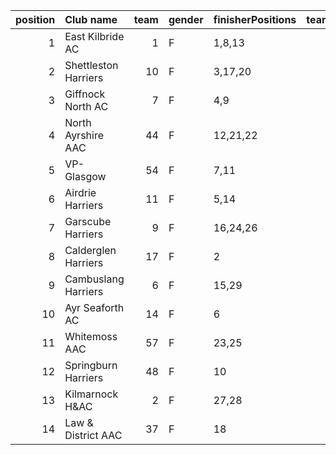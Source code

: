 |   position | Club name            |   team | gender   | finisherPositions   |   teamPoints |   penaltyPoints |   totalPoints |   totalFinishers | Website                               |
|-----------:|:---------------------|-------:|:---------|:--------------------|-------------:|----------------:|--------------:|-----------------:|:--------------------------------------|
|          1 | East Kilbride AC     |      1 | F        | 1,8,13              |           22 |               0 |            22 |                4 | http://www.ekac.org.uk/               |
|          2 | Shettleston Harriers |     10 | F        | 3,17,20             |           40 |               0 |            40 |                3 | http://shettlestonharriers.org.uk/    |
|          3 | Giffnock North AC    |      7 | F        | 4,9                 |           13 |              39 |            52 |                2 | https://www.giffnocknorth.co.uk/      |
|          4 | North Ayrshire AAC   |     44 | F        | 12,21,22            |           55 |               0 |            55 |                3 | https://naathletics.co.uk/            |
|          5 | VP-Glasgow           |     54 | F        | 7,11                |           18 |              39 |            57 |                2 | https://www.vp-glasgow.com            |
|          6 | Airdrie Harriers     |     11 | F        | 5,14                |           19 |              39 |            58 |                2 | http://airdrieharriers.org/           |
|          7 | Garscube Harriers    |      9 | F        | 16,24,26            |           66 |               0 |            66 |                3 | https://www.garscubeharriers.org.uk/  |
|          8 | Calderglen Harriers  |     17 | F        | 2                   |            2 |              78 |            80 |                1 | http://www.calderglenharriers.org.uk/ |
|          9 | Cambuslang Harriers  |      6 | F        | 15,29               |           44 |              39 |            83 |                2 | https://cambuslangharriers.org/       |
|         10 | Ayr Seaforth AC      |     14 | F        | 6                   |            6 |              78 |            84 |                1 | https://www.ayrseaforth.co.uk/        |
|         11 | Whitemoss AAC        |     57 | F        | 23,25               |           48 |              39 |            87 |                2 | https://whitemossaac.co.uk/           |
|         12 | Springburn Harriers  |     48 | F        | 10                  |           10 |              78 |            88 |                1 | https://www.springburnharriers.co.uk/ |
|         13 | Kilmarnock H&AC      |      2 | F        | 27,28               |           55 |              39 |            94 |                2 | http://www.kilmarnockharriers.com/    |
|         14 | Law & District AAC   |     37 | F        | 18                  |           18 |              78 |            96 |                1 | http://www.lawaac.co.uk/              |